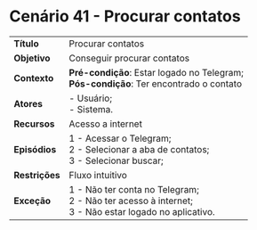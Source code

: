 # Cenário 41 - Procurar contatos

|        |                   |  
| -------  |  :------------------------------------|
|**Título** | Procurar contatos |
|**Objetivo** | Conseguir procurar contatos|
|**Contexto** |**Pré-condição**: Estar logado no Telegram;<br>**Pós-condição**: Ter encontrado o contato|
|**Atores**   | - Usuário;<br> - Sistema.       | 
|**Recursos** | Acesso a internet|
|**Episódios**| 1 - Acessar o Telegram; <br>2 - Selecionar a aba de contatos;<br>3 - Selecionar buscar;
|**Restrições**| Fluxo intuitivo| 
|**Exceção**| 1 - Não ter conta no Telegram;<br> 2 - Não ter acesso à internet;<br>3 - Não estar logado no aplicativo.|

 